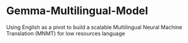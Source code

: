 # Gemma-Multilingual-Model
Using English as a pivot to build a scalable Multilingual Neural Machine Translation (MNMT) for low resources language

